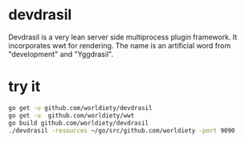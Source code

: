 # devdrasil
Devdrasil is a very lean server side multiprocess plugin framework. It incorporates wwt for rendering. The name is an artificial word from "development" and "Yggdrasil".

# try it
```bash
go get -u github.com/worldiety/devdrasil
go get -u  github.com/worldiety/wwt
go build github.com/worldiety/devdrasil
./devdrasil -resources ~/go/src/github.com/worldiety -port 9090
```
